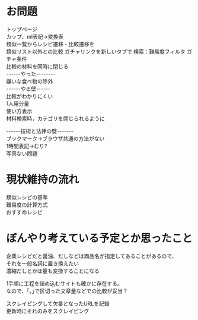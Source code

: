 # お問題
トップページ  
カップ、ml表記→変換表  
類似一覧からレシピ遷移・比較遷移を  
類似リスト以外との比較
ガチャリンクを新しいタブで
検索：難易度フィルタ
ガチャ条件  
比較の材料を同時に閉じる  
------やった--------  
嫌いな食べ物の除外  
------やる壁------  
比較がわかりにくい  
1人用分量  
使い方表示  
材料検索時，カテゴリを閉じられるように

------技術と法律の壁-------  
ブックマーク→ブラウザ共通の方法がない  
1時間表記→むり?  
写真ない問題  

# 現状維持の流れ
類似レシピの基準  
難易度の計算方式  
おすすめレシピ  


# ぼんやり考えている予定とか思ったこと
企業レシピだと醤油、だしなどは商品名が指定してあることがあるので、  
それを一般名詞に置き換えたい  
濃縮だしとかは量も変換することになる

1手順に工程を詰め込むサイトも確かに存在する。  
なので、｢。｣で区切った文章量などでの比較が妥当？

スクレイピングして欠番となったURLを記録  
更新時にそれのみをスクレイピング  
